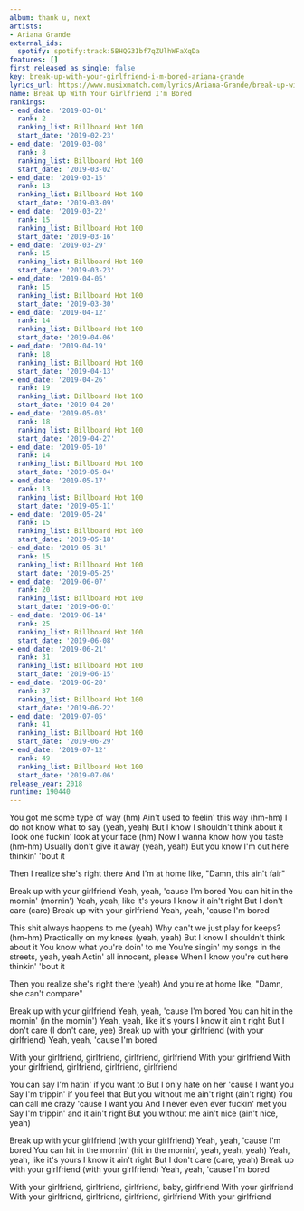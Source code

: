 ```yaml
---
album: thank u, next
artists:
- Ariana Grande
external_ids:
  spotify: spotify:track:5BHQG3Ibf7qZUlhWFaXqDa
features: []
first_released_as_single: false
key: break-up-with-your-girlfriend-i-m-bored-ariana-grande
lyrics_url: https://www.musixmatch.com/lyrics/Ariana-Grande/break-up-with-your-girlfriend-i-m-bored
name: Break Up With Your Girlfriend I'm Bored
rankings:
- end_date: '2019-03-01'
  rank: 2
  ranking_list: Billboard Hot 100
  start_date: '2019-02-23'
- end_date: '2019-03-08'
  rank: 8
  ranking_list: Billboard Hot 100
  start_date: '2019-03-02'
- end_date: '2019-03-15'
  rank: 13
  ranking_list: Billboard Hot 100
  start_date: '2019-03-09'
- end_date: '2019-03-22'
  rank: 15
  ranking_list: Billboard Hot 100
  start_date: '2019-03-16'
- end_date: '2019-03-29'
  rank: 15
  ranking_list: Billboard Hot 100
  start_date: '2019-03-23'
- end_date: '2019-04-05'
  rank: 15
  ranking_list: Billboard Hot 100
  start_date: '2019-03-30'
- end_date: '2019-04-12'
  rank: 14
  ranking_list: Billboard Hot 100
  start_date: '2019-04-06'
- end_date: '2019-04-19'
  rank: 18
  ranking_list: Billboard Hot 100
  start_date: '2019-04-13'
- end_date: '2019-04-26'
  rank: 19
  ranking_list: Billboard Hot 100
  start_date: '2019-04-20'
- end_date: '2019-05-03'
  rank: 18
  ranking_list: Billboard Hot 100
  start_date: '2019-04-27'
- end_date: '2019-05-10'
  rank: 14
  ranking_list: Billboard Hot 100
  start_date: '2019-05-04'
- end_date: '2019-05-17'
  rank: 13
  ranking_list: Billboard Hot 100
  start_date: '2019-05-11'
- end_date: '2019-05-24'
  rank: 15
  ranking_list: Billboard Hot 100
  start_date: '2019-05-18'
- end_date: '2019-05-31'
  rank: 15
  ranking_list: Billboard Hot 100
  start_date: '2019-05-25'
- end_date: '2019-06-07'
  rank: 20
  ranking_list: Billboard Hot 100
  start_date: '2019-06-01'
- end_date: '2019-06-14'
  rank: 25
  ranking_list: Billboard Hot 100
  start_date: '2019-06-08'
- end_date: '2019-06-21'
  rank: 31
  ranking_list: Billboard Hot 100
  start_date: '2019-06-15'
- end_date: '2019-06-28'
  rank: 37
  ranking_list: Billboard Hot 100
  start_date: '2019-06-22'
- end_date: '2019-07-05'
  rank: 41
  ranking_list: Billboard Hot 100
  start_date: '2019-06-29'
- end_date: '2019-07-12'
  rank: 49
  ranking_list: Billboard Hot 100
  start_date: '2019-07-06'
release_year: 2018
runtime: 190440
---
```

You got me some type of way (hm)
Ain't used to feelin' this way (hm-hm)
I do not know what to say (yeah, yeah)
But I know I shouldn't think about it
Took one fuckin' look at your face (hm)
Now I wanna know how you taste (hm-hm)
Usually don't give it away (yeah, yeah)
But you know I'm out here thinkin' 'bout it

Then I realize she's right there
And I'm at home like, "Damn, this ain't fair"

Break up with your girlfriend
Yeah, yeah, 'cause I'm bored
You can hit in the mornin' (mornin')
Yeah, yeah, like it's yours
I know it ain't right
But I don't care (care)
Break up with your girlfriend
Yeah, yeah, 'cause I'm bored

This shit always happens to me (yeah)
Why can't we just play for keeps? (hm-hm)
Practically on my knees (yeah, yeah)
But I know I shouldn't think about it
You know what you're doin' to me
You're singin' my songs in the streets, yeah, yeah
Actin' all innocent, please
When I know you're out here thinkin' 'bout it

Then you realize she's right there (yeah)
And you're at home like, "Damn, she can't compare"

Break up with your girlfriend
Yeah, yeah, 'cause I'm bored
You can hit in the mornin' (in the mornin')
Yeah, yeah, like it's yours
I know it ain't right
But I don't care (I don't care, yee)
Break up with your girlfriend (with your girlfriend)
Yeah, yeah, 'cause I'm bored

With your girlfriend, girlfriend, girlfriend, girlfriend
With your girlfriend
With your girlfriend, girlfriend, girlfriend, girlfriend

You can say I'm hatin' if you want to
But I only hate on her 'cause I want you
Say I'm trippin' if you feel that
But you without me ain't right (ain't right)
You can call me crazy 'cause I want you
And I never even ever fuckin' met you
Say I'm trippin' and it ain't right
But you without me ain't nice (ain't nice, yeah)

Break up with your girlfriend (with your girlfriend)
Yeah, yeah, 'cause I'm bored
You can hit in the mornin' (hit in the mornin', yeah, yeah, yeah)
Yeah, yeah, like it's yours
I know it ain't right
But I don't care (care, yeah)
Break up with your girlfriend (with your girlfriend)
Yeah, yeah, 'cause I'm bored

With your girlfriend, girlfriend, girlfriend, baby, girlfriend
With your girlfriend
With your girlfriend, girlfriend, girlfriend, girlfriend
With your girlfriend

